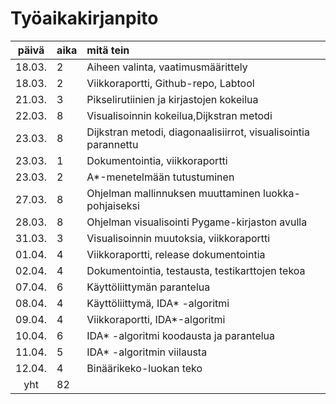 # Työaikakirjanpito

| päivä | aika | mitä tein  |
| :----:|:-----| :-----|
| 18.03. | 2    | Aiheen valinta, vaatimusmäärittely|
| 18.03. | 2    | Viikkoraportti, Github-repo, Labtool|
| 21.03. | 3    | Pikselirutiinien ja kirjastojen kokeilua|
| 22.03. | 8    | Visualisoinnin kokeilua,Dijkstran metodi|
| 23.03. | 8    | Dijkstran metodi, diagonaalisiirrot, visualisointia parannettu|
| 23.03. | 1    | Dokumentointia, viikkoraportti|
| 23.03. | 2    | A*-menetelmään tutustuminen|
| 27.03. | 8    | Ohjelman mallinnuksen muuttaminen luokka-pohjaiseksi|
| 28.03. | 8    | Ohjelman visualisointi Pygame-kirjaston avulla |
| 31.03. | 3    | Visualisoinnin muutoksia, viikkoraportti |
| 01.04. | 4    | Viikkoraportti, release dokumentointia |
| 02.04. | 4    | Dokumentointia, testausta, testikarttojen tekoa |
| 07.04. | 6    | Käyttöliittymän parantelua |
| 08.04. | 4    | Käyttöliittymä, IDA* -algoritmi |
| 09.04. | 4    | Viikkoraportti, IDA*-algoritmi|
| 10.04. | 6    | IDA* -algoritmi koodausta ja parantelua|
| 11.04. | 5   | IDA* -algoritmin viilausta|
| 12.04. | 4    | Binäärikeko-luokan teko|
yht    | 82 | 
